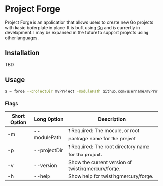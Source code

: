 # Project Forge

Project Forge is an application that allows users to create new Go projects with basic boilerplate in place. It is built
using [Go](https://go.dev/) and is currently in development. I may be expanded in the future to support projects using
other languages.

## Installation

TBD

## Usage

```bash
$ ~ forge --projectDir myProject -modulePath github.com/username/myProject
```

### Flags

| Short Option | Long Option  | Description                                                               |
|--------------|--------------|---------------------------------------------------------------------------|
| -m           | --modulePath | :exclamation: Required: The module, or root package name for the project. |
| -p           | --projectDir | :exclamation: Required: The root directory name for the project.          |
| -v           | --version    | Show the current version of twistingmercury/forge.                        |
| -h           | --help       | Show help for twistingmercury/forge.                                      |

